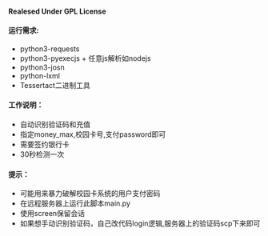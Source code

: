 #### Realesed Under GPL License


#### 运行需求:

* python3-requests
* python3-pyexecjs + 任意js解析如nodejs
* python3-josn
* python-lxml
* Tessertact二进制工具

#### 工作说明：
* 自动识别验证码和充值
* 指定money_max,校园卡号,支付password即可
* 需要签约银行卡
* 30秒检测一次

#### 提示：
* 可能用来暴力破解校园卡系统的用户支付密码
* 在远程服务器上运行此脚本main.py
* 使用screen保留会话
* 如果想手动识别验证码，自己改代码login逻辑,服务器上的验证码scp下来即可	
